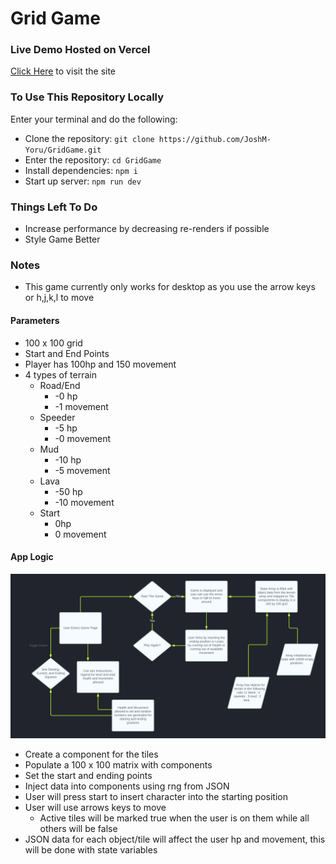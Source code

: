 # Grid Game

### Live Demo Hosted on Vercel

[Click Here](https://grid-game-ten.vercel.app/) to visit the site

### To Use This Repository Locally

Enter your terminal and do the following:
- Clone the repository: `git clone https://github.com/JoshM-Yoru/GridGame.git`
- Enter the repository: `cd GridGame`
- Install dependencies: `npm i`
- Start up server: `npm run dev`

### Things Left To Do

- Increase performance by decreasing re-renders if possible
- Style Game Better

### Notes

- This game currently only works for desktop as you use the arrow keys or h,j,k,l to move

#### Parameters

- 100 x 100 grid
- Start and End Points
- Player has 100hp and 150 movement
- 4 types of terrain
    - Road/End
        - -0 hp
        - -1 movement
    - Speeder
        - -5 hp
        - -0 movement
    - Mud
        - -10 hp
        - -5 movement
    - Lava
        - -50 hp
        - -10 movement
    - Start
        - 0hp
        - 0 movement

#### App Logic

![Logic Flow Diagram](./public/assets/GridGame_Flow_Diagram.png)

- Create a component for the tiles
- Populate a 100 x 100 matrix with components
- Set the start and ending points
- Inject data into components using rng from JSON
- User will press start to insert character into the starting position
- User will use arrows keys to move
    - Active tiles will be marked true when the user is on them while all others will be false
- JSON data for each object/tile will affect the user hp and movement, this will be done with state variables 



